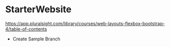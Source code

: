 # StarterWebsite


https://app.pluralsight.com/library/courses/web-layouts-flexbox-bootstrap-4/table-of-contents


* Create Sample Branch
